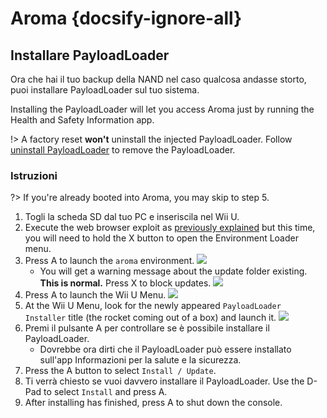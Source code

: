 # Aroma {docsify-ignore-all}

## Installare PayloadLoader

Ora che hai il tuo backup della NAND nel caso qualcosa andasse storto, puoi installare PayloadLoader sul tuo sistema.

Installing the PayloadLoader will let you access Aroma just by running the Health and Safety Information app.

!> A factory reset **won't** uninstall the injected PayloadLoader. Follow [uninstall PayloadLoader](../../uninstall-payloadloader) to remove the PayloadLoader.

### Istruzioni

?> If you're already booted into Aroma, you may skip to step 5.

1. Togli la scheda SD dal tuo PC e inseriscila nel Wii U.
2. Execute the web browser exploit as [previously explained](browser-exploit) but this time, you will need to hold the X button to open the Environment Loader menu.
3. Press A to launch the `aroma` environment.
   ![](../docs/assets/img/guide/EL.png)
   - You will get a warning message about the update folder existing. **This is normal.** Press X to block updates.
     ![](../docs/assets/img/guide/Warn.png)
4. Press A to launch the Wii U Menu.
   ![](../docs/assets/img/guide/ABM.png)
5. At the Wii U Menu, look for the newly appeared `PayloadLoader Installer` title (the rocket coming out of a box) and launch it.
   ![](../docs/assets/img/guide/PLLI.png)
6. Premi il pulsante A per controllare se è possibile installare il PayloadLoader.
   - Dovrebbe ora dirti che il PayloadLoader può essere installato sull'app Informazioni per la salute e la sicurezza.
7. Press the A button to select `Install / Update`.
8. Ti verrà chiesto se vuoi davvero installare il PayloadLoader. Use the D-Pad to select `Install` and press A.
9. After installing has finished, press A to shut down the console.
